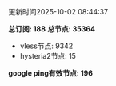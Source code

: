 更新时间2025-10-02 08:44:37

**总订阅: 188**
**总节点: 35364**
- vless节点: 9342
- hysteria2节点: 15

**google ping有效节点: 196**
